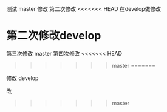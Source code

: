 测试 master 修改
第二次修改
<<<<<<< HEAD
在develop做修改

第二次修改develop
=======

第三次修改 master
第四次修改
<<<<<<< HEAD
>>>>>>> master
=======

修改 develop

改
>>>>>>> master
